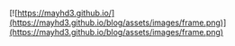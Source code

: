 [![https://mayhd3.github.io/](https://mayhd3.github.io/blog/assets/images/frame.png)](https://mayhd3.github.io/blog/assets/images/frame.png)
